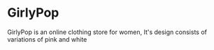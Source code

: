 # GirlyPop
GirlyPop is an online clothing store for women, It's design consists of variations of pink and white

